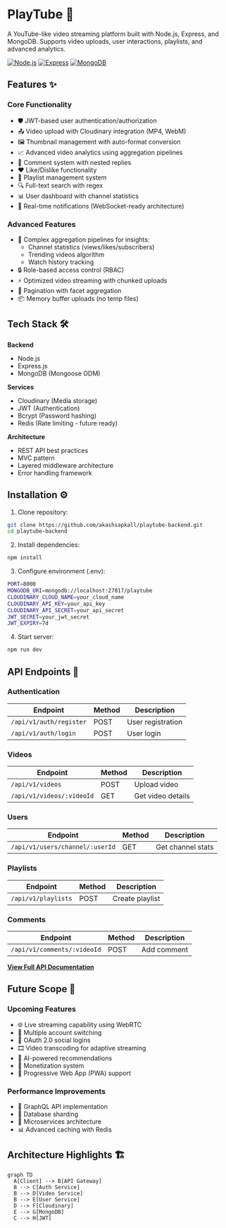 # PlayTube 🎥

A YouTube-like video streaming platform built with Node.js, Express, and MongoDB. Supports video uploads, user interactions, playlists, and advanced analytics.

[![Node.js](https://img.shields.io/badge/Node.js-18.x-green)](https://nodejs.org/)
[![Express](https://img.shields.io/badge/Express-4.x-lightgrey)](https://expressjs.com/)
[![MongoDB](https://img.shields.io/badge/MongoDB-7.x-green)](https://www.mongodb.com/)

## Features ✨

### Core Functionality
- 🛡️ JWT-based user authentication/authorization
- 📤 Video upload with Cloudinary integration (MP4, WebM)
- 🖼️ Thumbnail management with auto-format conversion
- 📈 Advanced video analytics using aggregation pipelines
- 💬 Comment system with nested replies
- ❤️ Like/Dislike functionality
- 📑 Playlist management system
- 🔍 Full-text search with regex
- 📊 User dashboard with channel statistics
- 🔔 Real-time notifications (WebSocket-ready architecture)

### Advanced Features
- 🧮 Complex aggregation pipelines for insights:
  - Channel statistics (views/likes/subscribers)
  - Trending videos algorithm
  - Watch history tracking
- 🔒 Role-based access control (RBAC)
- ⚡ Optimized video streaming with chunked uploads
- 🔄 Pagination with facet aggregation
- 📦 Memory buffer uploads (no temp files)

## Tech Stack 🛠️

**Backend**  
- Node.js
- Express.js
- MongoDB (Mongoose ODM)

**Services**  
- Cloudinary (Media storage)
- JWT (Authentication)
- Bcrypt (Password hashing)
- Redis (Rate limiting - future ready)

**Architecture**  
- REST API best practices
- MVC pattern
- Layered middleware architecture
- Error handling framework

## Installation ⚙️

1. Clone repository:
```bash
git clone https://github.com/akashsapkall/playtube-backend.git
cd playtube-backend
```
2. Install dependencies:
```bash
npm install
```
3. Configure environment (.env):
```bash
PORT=8000
MONGODB_URI=mongodb://localhost:27017/playtube
CLOUDINARY_CLOUD_NAME=your_cloud_name
CLOUDINARY_API_KEY=your_api_key
CLOUDINARY_API_SECRET=your_api_secret
JWT_SECRET=your_jwt_secret
JWT_EXPIRY=7d
```
4. Start server:
```bash
npm run dev
```
## API Endpoints 📡

### Authentication
| Endpoint | Method | Description |
|----------|--------|-------------|
| `/api/v1/auth/register` | POST | User registration |
| `/api/v1/auth/login` | POST | User login |

### Videos
| Endpoint | Method | Description |
|----------|--------|-------------|
| `/api/v1/videos` | POST | Upload video |
| `/api/v1/videos/:videoId` | GET | Get video details |

### Users
| Endpoint | Method | Description |
|----------|--------|-------------|
| `/api/v1/users/channel/:userId` | GET | Get channel stats |

### Playlists
| Endpoint | Method | Description |
|----------|--------|-------------|
| `/api/v1/playlists` | POST | Create playlist |

### Comments
| Endpoint | Method | Description |
|----------|--------|-------------|
| `/api/v1/comments/:videoId` | POST | Add comment |

**[View Full API Documentation](API_DOCS.md)**

## Future Scope 🚀

### Upcoming Features
- 🌐 Live streaming capability using WebRTC
- 🔄 Multiple account switching
- 📱 OAuth 2.0 social logins
- 🎞️ Video transcoding for adaptive streaming
- 🤖 AI-powered recommendations
- 💸 Monetization system
- 📱 Progressive Web App (PWA) support

### Performance Improvements
- 🚀 GraphQL API implementation
- 🔄 Database sharding
- 🧩 Microservices architecture
- 📊 Advanced caching with Redis

## Architecture Highlights 🏗️

```mermaid
graph TD
  A[Client] --> B[API Gateway]
  B --> C[Auth Service]
  B --> D[Video Service]
  B --> E[User Service]
  D --> F[Cloudinary]
  E --> G[MongoDB]
  C --> H[JWT]
